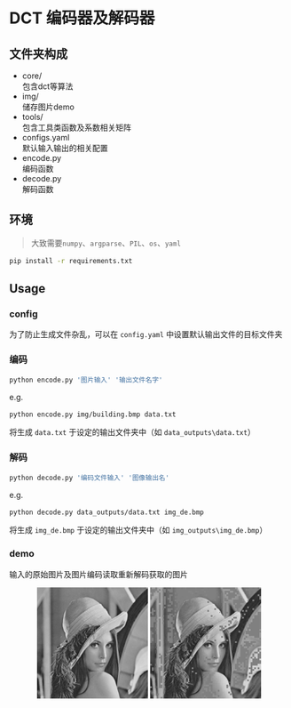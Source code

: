 # DCT 编码器及解码器
## 文件夹构成
- core/ \
    包含dct等算法
- img/ \
    储存图片demo
- tools/ \
    包含工具类函数及系数相关矩阵
- configs.yaml \
    默认输入输出的相关配置
- encode.py \
    编码函数
- decode.py \
    解码函数
## 环境
> 大致需要`numpy`、`argparse`、`PIL`、`os`、`yaml`
```bash
pip install -r requirements.txt
```
## Usage
### config
为了防止生成文件杂乱，可以在 `config.yaml` 中设置默认输出文件的目标文件夹
### 编码
```bash
python encode.py '图片输入' '输出文件名字'
```
e.g.
```bash
python encode.py img/building.bmp data.txt
```
将生成 `data.txt` 于设定的输出文件夹中（如 `data_outputs\data.txt`）
### 解码
```bash
python decode.py '编码文件输入' '图像输出名'
```
e.g.
```bash
python decode.py data_outputs/data.txt img_de.bmp
```
将生成 `img_de.bmp` 于设定的输出文件夹中（如 `img_outputs\img_de.bmp`）
### demo
输入的原始图片及图片编码读取重新解码获取的图片
<p align="center">
  <img src="demo/Lenna_gray.bmp" width="200" alt="Image 1">
  <img src="demo/img_de.bmp" width="200" alt="Image 2">
</p>
